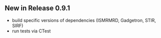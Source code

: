 ## New in Release 0.9.1

- build specific versions of dependencies (ISMRMRD, Gadgetron, STIR, SIRF)
- run tests via CTest
